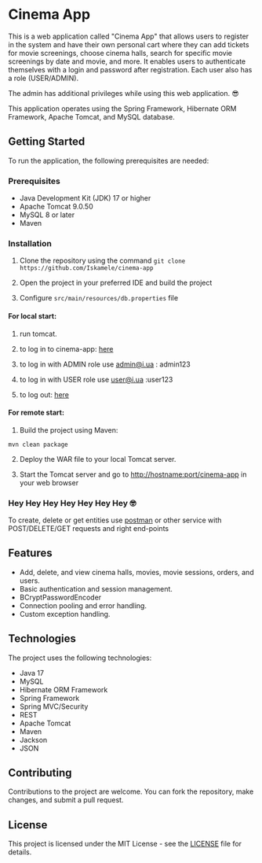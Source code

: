 # Cinema App
This is a web application called "Cinema App" that allows users to register in the system and have their own personal cart where they can add tickets for movie screenings, choose cinema halls, search for specific movie screenings by date and movie, and more. It enables users to authenticate themselves with a login and password after registration. Each user also has a role (USER/ADMIN).

The admin has additional privileges while using this web application. 😎

This application operates using the Spring Framework, Hibernate ORM Framework, Apache Tomcat, and MySQL database.

## Getting Started

To run the application, the following prerequisites are needed:

### Prerequisites

- Java Development Kit (JDK) 17 or higher
- Apache Tomcat 9.0.50
- MySQL 8 or later
- Maven

### Installation

1. Clone the repository using the command `git clone https://github.com/Iskamele/cinema-app`

2. Open the project in your preferred IDE and build the project

3. Configure `src/main/resources/db.properties` file

#### For local start:

1. run tomcat.

2. to log in to cinema-app: [here](http://localhost:8080/login)

3. to log in with ADMIN role use admin@i.ua : admin123

4. to log in with USER role use user@i.ua :user123

5. to log out: [here](http://localhost:8080/logout)

#### For remote start:

1. Build the project using Maven:
```
mvn clean package
```

2. Deploy the WAR file to your local Tomcat server.

3. Start the Tomcat server and go to [http://hostname:port/cinema-app](http://localhost:8080/cinema-app) in your web browser

### Hey Hey Hey Hey Hey Hey Hey 🤓

To create, delete or get entities use [postman](https://www.postman.com/) or other service with POST/DELETE/GET requests and right end-points

## Features

- Add, delete, and view cinema halls, movies, movie sessions, orders, and users.
- Basic authentication and session management.
- BCryptPasswordEncoder
- Connection pooling and error handling.
- Custom exception handling.

## Technologies

The project uses the following technologies:

- Java 17
- MySQL
- Hibernate ORM Framework
- Spring Framework
- Spring MVC/Security
- REST
- Apache Tomcat
- Maven
- Jackson
- JSON

## Contributing <a name="contributing"></a>

Contributions to the project are welcome. You can fork the repository, make changes, and submit a pull request.

## License <a name="license"></a>

This project is licensed under the MIT License - see the [LICENSE](https://github.com/Iskamele/cinema-app/blob/main/LICENSE) file for details.
